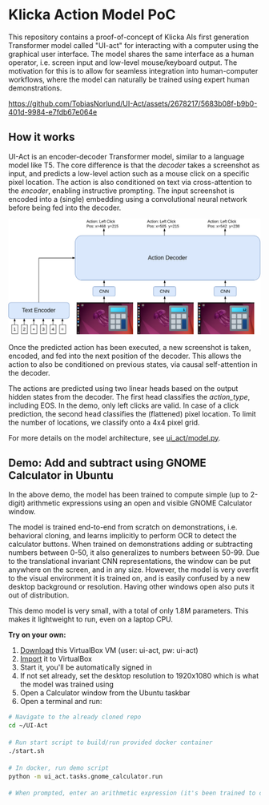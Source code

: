 # Klicka Action Model PoC
This repository contains a proof-of-concept of Klicka AIs first generation Transformer model called "UI-act" for interacting with a computer using the graphical user interface. 
The model shares the same interface as a human operator, i.e. screen input and low-level mouse/keyboard output.
The motivation for this is to allow for seamless integration into human-computer workflows, where the model can naturally be trained using expert human demonstrations.

https://github.com/TobiasNorlund/UI-Act/assets/2678217/5683b08f-b9b0-401d-9984-e7fdb67e064e

## How it works

UI-Act is an encoder-decoder Transformer model, similar to a language model like T5.
The core difference is that the _decoder_ takes a screenshot as input, and predicts a low-level action such as a mouse click on a specific pixel location.
The action is also conditioned on text via cross-attention to the _encoder_, enabling instructive prompting.
The input screenshot is encoded into a (single) embedding using a convolutional neural network before being fed into the decoder.

![UI-Act model](/data/UI-Act-model.png)

Once the predicted action has been executed, a new screenshot is taken, encoded, and fed into the next position of the decoder.
This allows the action to also be conditioned on previous states, via causal self-attention in the decoder.

The actions are predicted using two linear heads based on the output hidden states from the decoder.
The first head classifies the _action_type_, including EOS. In the demo, only left clicks are valid.
In case of a click prediction, the second head classifies the (flattened) pixel location. 
To limit the number of locations, we classify onto a 4x4 pixel grid.  

For more details on the model architecture, see [ui_act/model.py](ui_act/model.py).


## Demo: Add and subtract using GNOME Calculator in Ubuntu

In the above demo, the model has been trained to compute simple (up to 2-digit) arithmetic expressions using an open and visible GNOME Calculator window.

The model is trained end-to-end from scratch on demonstrations, i.e. behavioral cloning, and learns implicitly to perform OCR to detect the calculator buttons.
When trained on demonstrations adding or subtracting numbers between 0-50, it also generalizes to numbers between 50-99.
Due to the translational invariant CNN representations, the window can be put anywhere on the screen, and in any size.
However, the model is very overfit to the visual environment it is trained on, and is easily confused by a new desktop background or resolution.
Having other windows open also puts it out of distribution.

This demo model is very small, with a total of only 1.8M parameters. This makes it lightweight to run, even on a laptop CPU.

**Try on your own:**

1. [Download](https://storage.googleapis.com/ui-act/UI-Act-VM.ova) this VirtualBox VM (user: ui-act, pw: ui-act)
2. [Import](https://www.alphr.com/ova-virtualbox/) it to VirtualBox
3. Start it, you'll be automatically signed in
4. If not set already, set the desktop resolution to 1920x1080 which is what the model was trained using
5. Open a Calculator window from the Ubuntu taskbar
6. Open a terminal and run:
```bash
# Navigate to the already cloned repo
cd ~/UI-Act

# Run start script to build/run provided docker container
./start.sh

# In docker, run demo script
python -m ui_act.tasks.gnome_calculator.run

# When prompted, enter an arithmetic expression (it's been trained to compute [0-50][+-][0-50])
```
